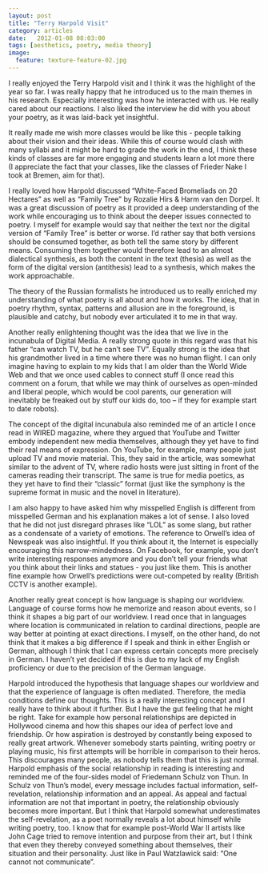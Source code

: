 ```yaml
---
layout: post
title: "Terry Harpold Visit"
category: articles
date:   2012-01-08 08:03:00
tags: [aesthetics, poetry, media theory]
image:
  feature: texture-feature-02.jpg
---
```


I really enjoyed the Terry Harpold visit and I think it was the highlight of the year so far. I was really happy that he introduced us to the main themes in his research. Especially interesting was how he interacted with us. He really cared about our reactions. 
I also liked the interview he did with you about your poetry, as it was laid-back yet insightful. 

It really made me wish more classes would be like this - people talking about their vision and their ideas. While this of course would clash with many syllabi and it might be hard to grade the work in the end, I think these kinds of classes are far more engaging and students learn a lot more there (I appreciate the fact that your classes, like the classes of Frieder Nake I took at Bremen, aim for that).

I really loved how Harpold discussed “White-Faced Bromeliads on 20 Hectares” as well as “Family Tree” by Rozalie Hirs & Harm van den Dorpel. It was a great discussion of poetry as it provided a deep understanding of the work while encouraging us to think about the deeper issues connected to poetry. I myself for example would say that neither the text nor the digital version of “Family Tree” is better or worse. I’d rather say that both versions should be consumed together, as both tell the same story by different means. Consuming them together would therefore lead to an almost dialectical synthesis, as both the content in the text (thesis) as well as the form of the digital version (antithesis) lead to a synthesis, which makes the work approachable.

The theory of the Russian formalists he introduced us to really enriched my understanding of what poetry is all about and how it works. The idea, that in poetry rhythm, syntax, patterns and allusion are in the foreground, is plausible and catchy, but nobody ever articulated it to me in that way. 

Another really enlightening thought was the idea that we live in the incunabula of Digital Media. A really strong quote in this regard was that his father “can watch TV, but he can’t see TV”. Equally strong is the idea that his grandmother lived in a time where there was no human flight. I can only imagine having to explain to my kids that I am older than the World Wide Web and that we once used cables to connect stuff (I once read this comment on a forum, that while we may think of ourselves as open-minded and liberal people, which would be cool parents, our generation will inevitably be freaked out by stuff our kids do, too – if they for example start to date robots).

The concept of the digital incunabula also reminded me of an article I once read in WIRED magazine, where they argued that YouTube and Twitter embody independent new media themselves, although they yet have to find their real means of expression. On YouTube, for example, many people just upload TV and movie material. This, they said in the article, was somewhat similar to the advent of TV, where radio hosts were just sitting in front of the cameras reading their transcript. The same is true for media poetics, as they yet have to find their “classic” format (just like the symphony is the supreme format in music and the novel in literature).

I am also happy to have asked him why misspelled English is different from misspelled German and his explanation makes a lot of sense. I also loved that he did not just disregard phrases like “LOL” as some slang, but rather as a condensate of a variety of emotions. The reference to Orwell’s idea of Newspeak was also insightful. If you think about it, the Internet is especially encouraging this narrow-mindedness. On Facebook, for example, you don’t write interesting responses anymore and you don’t tell your friends what you think about their links and statues - you just like them. This is another fine example how Orwell’s predictions were out-competed by reality (British CCTV is another example).

Another really great concept is how language is shaping our worldview. Language of course forms how he memorize and reason about events, so I think it shapes a big part of our worldview. I read once that in languages where location is communicated in relation to cardinal directions, people are way better at pointing at exact directions. I myself, on the other hand, do not think that it makes a big difference if I speak and think in either English or German, although I think that I can express certain concepts more precisely in German. I haven’t yet decided if this is due to my lack of my English proficiency or due to the precision of the German language. 

Harpold introduced the hypothesis that language shapes our worldview and that the experience of language is often mediated. Therefore, the media conditions define our thoughts. This is a really interesting concept and I really have to think about it further. But I have the gut feeling that he might be right. Take for example how personal relationships are depicted in Hollywood cinema and how this shapes our idea of perfect love and friendship. Or how aspiration is destroyed by constantly being exposed to really great artwork. Whenever somebody starts painting, writing poetry or playing music, his first attempts will be horrible in comparison to their heros. This discourages many people, as nobody tells them that this is just normal. 
Harpold emphasis of the social relationship in reading is interesting and reminded me of the four-sides model of Friedemann Schulz von Thun. In Schulz von Thun’s model, every message includes factual information, self-revelation, relationship information and an appeal. As appeal and factual information are not that important in poetry, the relationship obviously becomes more important. But I think that Harpold somewhat underestimates the self-revelation, as a poet normally reveals a lot about himself while writing poetry, too. I know that for example post-World War II artists like John Cage tried to remove intention and purpose from their art, but I think that even they thereby conveyed something about themselves, their situation and their personality. Just like in Paul Watzlawick said: “One cannot not communicate”.  
